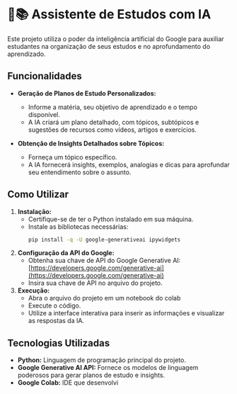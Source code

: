# 🧠📚 Assistente de Estudos com IA

Este projeto utiliza o poder da inteligência artificial do Google para auxiliar estudantes na organização de seus estudos e no aprofundamento do aprendizado. 

## Funcionalidades

* **Geração de Planos de Estudo Personalizados:** 
    - Informe a matéria, seu objetivo de aprendizado e o tempo disponível.
    - A IA criará um plano detalhado, com tópicos, subtópicos e sugestões de recursos como vídeos, artigos e exercícios.

* **Obtenção de Insights Detalhados sobre Tópicos:**
    - Forneça um tópico específico.
    - A IA fornecerá insights, exemplos, analogias e dicas para aprofundar seu entendimento sobre o assunto.

## Como Utilizar

1. **Instalação:**
   - Certifique-se de ter o Python instalado em sua máquina.
   - Instale as bibliotecas necessárias:
     ```bash
     pip install -q -U google-generativeai ipywidgets
     ```
2. **Configuração da API do Google:**
   - Obtenha sua chave de API do Google Generative AI: [https://developers.google.com/generative-ai](https://developers.google.com/generative-ai)
   - Insira sua chave de API no arquivo do projeto.
3. **Execução:**
   - Abra o arquivo do projeto em um notebook do colab
   - Execute o código.
   - Utilize a interface interativa para inserir as informações e visualizar as respostas da IA. 

## Tecnologias Utilizadas

* **Python:** Linguagem de programação principal do projeto.
* **Google Generative AI API:** Fornece os modelos de linguagem poderosos para gerar planos de estudo e insights.
* **Google Colab:** IDE que desenvolvi
